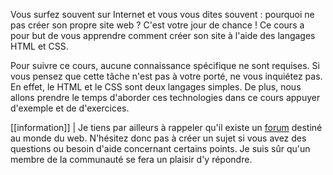 Vous surfez souvent sur Internet et vous vous dites souvent : pourquoi ne pas créer son propre site web ? C'est votre jour de chance ! Ce cours a pour but de vous apprendre comment créer son site à l'aide des langages HTML et CSS.

Pour suivre ce cours, aucune connaissance spécifique ne sont requises. Si vous pensez que cette tâche n'est pas à votre porté, ne vous inquiétez pas. En effet, le HTML et le CSS sont deux langages simples. De plus, nous allons prendre le temps d'aborder ces technologies dans ce cours appuyer d'exemple et de d'exercices.

[[information]]
| Je tiens par ailleurs à rappeler qu'il existe un [forum](https://zestedesavoir.com/forums/savoirs/site-web/) destiné au monde du web. N'hésitez donc pas à créer un sujet si vous avez des questions ou besoin d'aide concernant certains points. Je suis sûr qu'un membre de la communauté se fera un plaisir d'y répondre.